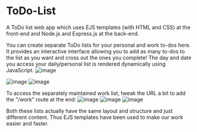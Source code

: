# ToDo-List
A ToDo list web app which uses EJS templates (with HTML and CSS) at the front-end and Node.js and Express.js at the back-end.

You can create separate ToDo lists for your personal and work to-dos here. It provides an interactive interface allowing you to add as many to-dos to the list as you want and cross out the ones you complete!
The day and date you access your daily/personal list is rendered dynamically using JavaScript.
![image](https://user-images.githubusercontent.com/121666743/212156757-4337de1e-b13a-436f-9dfd-f30da70a1062.png)

![image](https://user-images.githubusercontent.com/121666743/212156966-b777a697-3ce8-4e24-948f-1f044218f48e.png)
![image](https://user-images.githubusercontent.com/121666743/212157464-e50878ab-70dd-410a-91bf-43cc5a36fdc3.png)

To access the separately maintained work list, tweak the URL a bit to add the "/work" route at the end:
![image](https://user-images.githubusercontent.com/121666743/212157643-e5f24cf7-c5cb-414f-8c6a-fbd13259008b.png)
![image](https://user-images.githubusercontent.com/121666743/212157944-ecf2a26a-6de0-469e-a1ae-7340f89316b6.png)
![image](https://user-images.githubusercontent.com/121666743/212158017-6256b888-275c-4755-b68c-b213dbc1de03.png)

Both these lists actually have the same layout and structure and just different content. Thus EJS templates have been used to make our work easier and faster.
